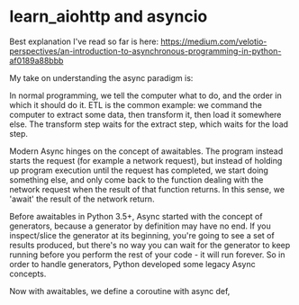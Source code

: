 # learn_aiohttp and asyncio

Best explanation I've read so far is here: https://medium.com/velotio-perspectives/an-introduction-to-asynchronous-programming-in-python-af0189a88bbb


My take on understanding the async paradigm is:

In normal programming, we tell the computer what to do, and the order in which it should do it. ETL is the common example: we command the computer to extract some data, then transform it, then load it somewhere else. The transform step waits for the extract step, which waits for the load step.

Modern Async hinges on the concept of awaitables. The program instead starts the request (for example a network request), but instead of holding up program execution until the request has completed, we start doing something else, and only come back to the function dealing with the network request when the result of that function returns. In this sense, we 'await' the result of the network return.

Before awaitables in Python 3.5+, Async started with the concept of generators, because a generator by definition may have no end. If you inspect/slice the generator at its beginning, you're going to see a set of results produced, but there's no way you can wait for the generator to keep running before you perform the rest of your code - it will run forever. So in order to handle generators, Python developed some legacy Async concepts.

Now with awaitables, we define a coroutine with async def, 